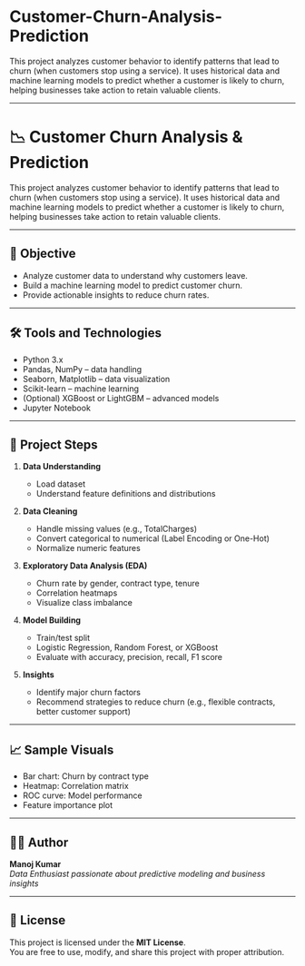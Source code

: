 # Customer-Churn-Analysis-Prediction
This project analyzes customer behavior to identify patterns that lead to churn (when customers stop using a service). It uses historical data and machine learning models to predict whether a customer is likely to churn, helping businesses take action to retain valuable clients.

---

# 📉 Customer Churn Analysis & Prediction

This project analyzes customer behavior to identify patterns that lead to churn (when customers stop using a service). It uses historical data and machine learning models to predict whether a customer is likely to churn, helping businesses take action to retain valuable clients.

---

## 🎯 Objective

- Analyze customer data to understand why customers leave.
- Build a machine learning model to predict customer churn.
- Provide actionable insights to reduce churn rates.

---

## 🛠️ Tools and Technologies

- Python 3.x  
- Pandas, NumPy – data handling  
- Seaborn, Matplotlib – data visualization  
- Scikit-learn – machine learning  
- (Optional) XGBoost or LightGBM – advanced models  
- Jupyter Notebook

---

## 🔑 Project Steps

1. **Data Understanding**
   - Load dataset
   - Understand feature definitions and distributions

2. **Data Cleaning**
   - Handle missing values (e.g., TotalCharges)
   - Convert categorical to numerical (Label Encoding or One-Hot)
   - Normalize numeric features

3. **Exploratory Data Analysis (EDA)**
   - Churn rate by gender, contract type, tenure
   - Correlation heatmaps
   - Visualize class imbalance

4. **Model Building**
   - Train/test split
   - Logistic Regression, Random Forest, or XGBoost
   - Evaluate with accuracy, precision, recall, F1 score

5. **Insights**
   - Identify major churn factors
   - Recommend strategies to reduce churn (e.g., flexible contracts, better customer support)

---

## 📈 Sample Visuals

- Bar chart: Churn by contract type  
- Heatmap: Correlation matrix  
- ROC curve: Model performance  
- Feature importance plot  

---

## 👨‍💻 Author

**Manoj Kumar**  
_Data Enthusiast passionate about predictive modeling and business insights_  

---

## 📃 License

This project is licensed under the **MIT License**.  
You are free to use, modify, and share this project with proper attribution.

